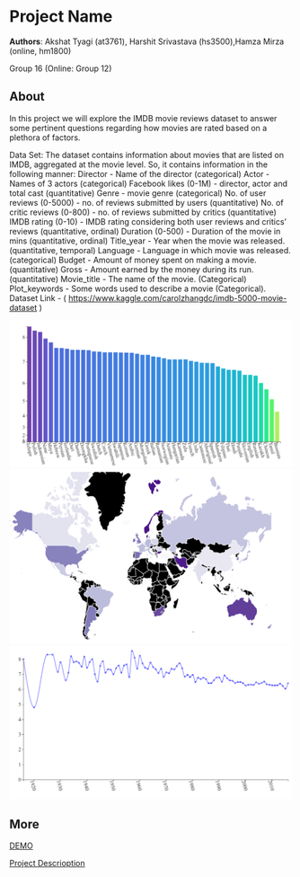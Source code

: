 # Project Name
**Authors**: Akshat Tyagi (at3761), Harshit Srivastava (hs3500),Hamza Mirza (online, hm1800)

Group 16 (Online: Group 12) 

## About
In this project we will explore the IMDB movie reviews dataset to answer some pertinent questions regarding how movies are rated based on a plethora of factors.

Data Set:
The dataset contains information about movies that are listed on IMDB, aggregated at
the movie level. So, it contains information in the following manner:
Director - Name of the director (categorical)
Actor - Names of 3 actors (categorical)
Facebook likes (0-1M) - director, actor and total cast (quantitative)
Genre - movie genre (categorical)
No. of user reviews (0-5000) - no. of reviews submitted by users (quantitative)
No. of critic reviews (0-800) - no. of reviews submitted by critics (quantitative)
IMDB rating (0-10) - IMDB rating considering both user reviews and critics’ reviews
(quantitative, ordinal)
Duration (0-500) - Duration of the movie in mins (quantitative, ordinal)
Title_year - Year when the movie was released. (quantitative, temporal)
Language - Language in which movie was released. (categorical)
Budget - Amount of money spent on making a movie. (quantitative)
Gross - Amount earned by the money during its run. (quantitative)
Movie_title - The name of the movie. (Categorical)
Plot_keywords - Some words used to describe a movie (Categorical).
Dataset Link - ( https://www.kaggle.com/carolzhangdc/imdb-5000-movie-dataset )


![Alt text](barGraph.PNG?raw=true "Bar Graph")
![Alt text](choropleth.PNG?raw=true "Map")
![Alt text](lineChart.PNG?raw=true "Line Chart")

## More
[DEMO](https://nyu-vis-fall2018.github.io/storytelling-group-16/)

[Project Descrioption](project.pdf)
